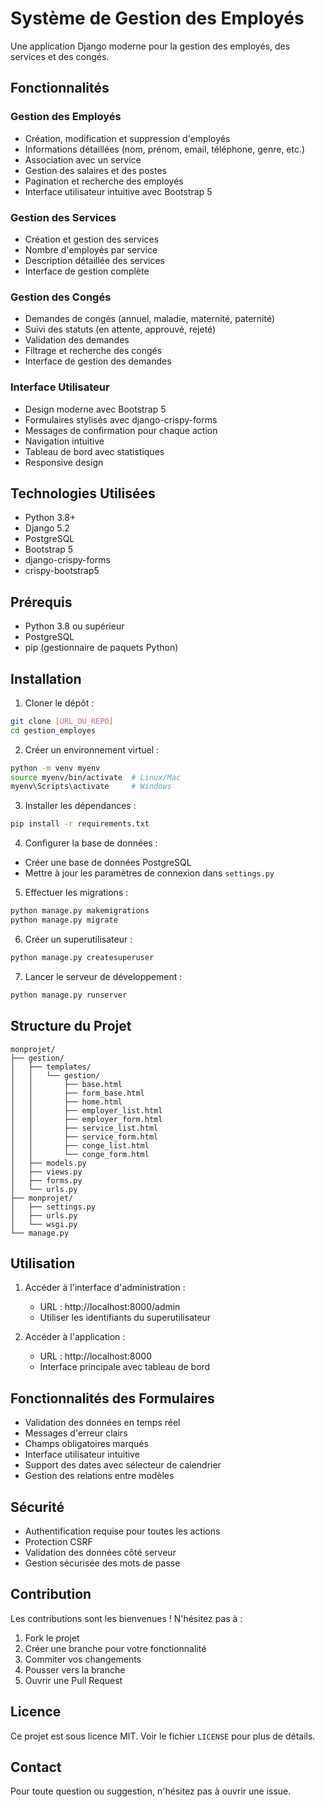 # Système de Gestion des Employés

Une application Django moderne pour la gestion des employés, des services et des congés.

## Fonctionnalités

### Gestion des Employés
- Création, modification et suppression d'employés
- Informations détaillées (nom, prénom, email, téléphone, genre, etc.)
- Association avec un service
- Gestion des salaires et des postes
- Pagination et recherche des employés
- Interface utilisateur intuitive avec Bootstrap 5

### Gestion des Services
- Création et gestion des services
- Nombre d'employés par service
- Description détaillée des services
- Interface de gestion complète

### Gestion des Congés
- Demandes de congés (annuel, maladie, maternité, paternité)
- Suivi des statuts (en attente, approuvé, rejeté)
- Validation des demandes
- Filtrage et recherche des congés
- Interface de gestion des demandes

### Interface Utilisateur
- Design moderne avec Bootstrap 5
- Formulaires stylisés avec django-crispy-forms
- Messages de confirmation pour chaque action
- Navigation intuitive
- Tableau de bord avec statistiques
- Responsive design

## Technologies Utilisées
- Python 3.8+
- Django 5.2
- PostgreSQL
- Bootstrap 5
- django-crispy-forms
- crispy-bootstrap5

## Prérequis
- Python 3.8 ou supérieur
- PostgreSQL
- pip (gestionnaire de paquets Python)

## Installation

1. Cloner le dépôt :
```bash
git clone [URL_DU_REPO]
cd gestion_employes
```

2. Créer un environnement virtuel :
```bash
python -m venv myenv
source myenv/bin/activate  # Linux/Mac
myenv\Scripts\activate     # Windows
```

3. Installer les dépendances :
```bash
pip install -r requirements.txt
```

4. Configurer la base de données :
- Créer une base de données PostgreSQL
- Mettre à jour les paramètres de connexion dans `settings.py`

5. Effectuer les migrations :
```bash
python manage.py makemigrations
python manage.py migrate
```

6. Créer un superutilisateur :
```bash
python manage.py createsuperuser
```

7. Lancer le serveur de développement :
```bash
python manage.py runserver
```

## Structure du Projet
```
monprojet/
├── gestion/
│   ├── templates/
│   │   └── gestion/
│   │       ├── base.html
│   │       ├── form_base.html
│   │       ├── home.html
│   │       ├── employer_list.html
│   │       ├── employer_form.html
│   │       ├── service_list.html
│   │       ├── service_form.html
│   │       ├── conge_list.html
│   │       └── conge_form.html
│   ├── models.py
│   ├── views.py
│   ├── forms.py
│   └── urls.py
├── monprojet/
│   ├── settings.py
│   ├── urls.py
│   └── wsgi.py
└── manage.py
```

## Utilisation

1. Accéder à l'interface d'administration :
   - URL : http://localhost:8000/admin
   - Utiliser les identifiants du superutilisateur

2. Accéder à l'application :
   - URL : http://localhost:8000
   - Interface principale avec tableau de bord

## Fonctionnalités des Formulaires
- Validation des données en temps réel
- Messages d'erreur clairs
- Champs obligatoires marqués
- Interface utilisateur intuitive
- Support des dates avec sélecteur de calendrier
- Gestion des relations entre modèles

## Sécurité
- Authentification requise pour toutes les actions
- Protection CSRF
- Validation des données côté serveur
- Gestion sécurisée des mots de passe

## Contribution
Les contributions sont les bienvenues ! N'hésitez pas à :
1. Fork le projet
2. Créer une branche pour votre fonctionnalité
3. Commiter vos changements
4. Pousser vers la branche
5. Ouvrir une Pull Request

## Licence
Ce projet est sous licence MIT. Voir le fichier `LICENSE` pour plus de détails.

## Contact

Pour toute question ou suggestion, n'hésitez pas à ouvrir une issue. 